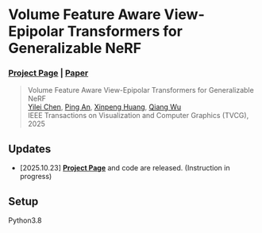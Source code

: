 # Volume Feature Aware View-Epipolar Transformers for Generalizable NeRF
### [Project Page](https://yileichen96.github.io/3DVET-NeRF/) | [Paper](https://ieeexplore.ieee.org/document/11203881)

> Volume Feature Aware View-Epipolar Transformers for Generalizable NeRF  
> [Yilei Chen](https://yileichen96.github.io/), [Ping An](https://scie.shu.edu.cn/Prof/anping.htm), [Xinpeng Huang](https://scholar.google.com/citations?user=FmK3XiwAAAAJ&hl=zh-CN), [Qiang Wu](https://profiles.uts.edu.au/qiang.wu)    
> IEEE Transactions on Visualization and Computer Graphics (TVCG), 2025

## Updates
+ [2025.10.23] **[Project Page](https://yileichen96.github.io/3DVET-NeRF/)** and code are released. (Instruction in progress)

## Setup
Python3.8
